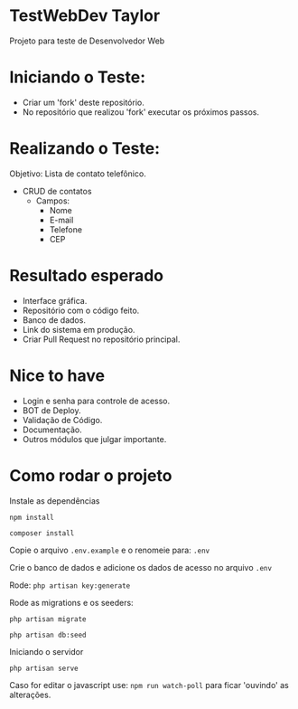 # TestWebDev Taylor
Projeto para teste de Desenvolvedor Web

# Iniciando o Teste:

* Criar um 'fork' deste repositório.
* No repositório que realizou 'fork' executar os próximos passos.

# Realizando o Teste:

Objetivo: Lista de contato telefônico.

* CRUD de contatos
  * Campos:
    * Nome
    * E-mail
    * Telefone
    * CEP

# Resultado esperado
  
* Interface gráfica.
* Repositório com o código feito.
* Banco de dados.
* Link do sistema em produção.
* Criar Pull Request no repositório principal.

# Nice to have

* Login e senha para controle de acesso.
* BOT de Deploy.
* Validação de Código.
* Documentação.
* Outros módulos que julgar importante.


# Como rodar o projeto
Instale as dependências

```
npm install

composer install
```

Copie o arquivo `.env.example` e o renomeie para: `.env`

Crie o banco de dados e adicione os dados de acesso no arquivo `.env`

Rode: `php artisan key:generate`

Rode as migrations e os seeders:
```
php artisan migrate

php artisan db:seed
```

Iniciando o servidor
```
php artisan serve
```

Caso for editar o javascript use: `npm run watch-poll` para ficar 'ouvindo' as alterações.
